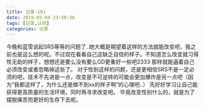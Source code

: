 ```yaml
---
title: 记录-101
date: 2019-05-04 23:50:30
tags: [记录,认同]
categories: 记录
---
```

今晚和蓝雪说起SRS等等的问题了..她大概是期望着这样的方法就能改变吧，我之前也是这么想的呢。不过现在看看自己这缺乏自信的样子。不知道怎么改变就习得性无助的样子，想想还是要么没有要么GD更重好一些吧2333 那样就能逼着自己必须改变或者忽略掉这些了。
对于性别这样的问题，还是更相信SRS不是一定必须的吧，技术不先进是一点，改变是不可逆转的可能会更加爆炸是另一点吧（因为“我都这样了，为什么还是做不到xx的样子啊”的心理吧..）
先好好学习让自己能获得更高质量的生活环境，同时再寻求改变吧。
毕竟改变性别什么的，就是为了摆脱痛苦而更好的生存下去呢。